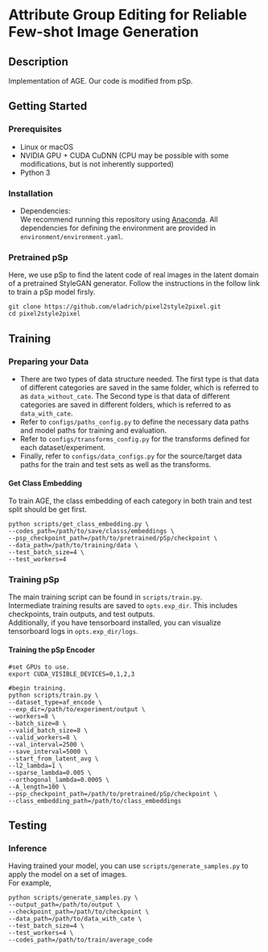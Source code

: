 # Attribute Group Editing for Reliable Few-shot Image Generation

## Description   
Implementation of AGE. Our code is modified from pSp.




## Getting Started
### Prerequisites
- Linux or macOS
- NVIDIA GPU + CUDA CuDNN (CPU may be possible with some modifications, but is not inherently supported)
- Python 3

### Installation
- Dependencies:  
We recommend running this repository using [Anaconda](https://docs.anaconda.com/anaconda/install/). 
All dependencies for defining the environment are provided in `environment/environment.yaml`.


### Pretrained pSp
Here, we use pSp to find the latent code of real images in the latent domain of a pretrained StyleGAN generator. Follow the instructions in the follow link to train a pSp model firsly.
``` 
git clone https://github.com/eladrich/pixel2style2pixel.git
cd pixel2style2pixel
```

## Training
### Preparing your Data
  - There are two types of data structure needed. The first type is that data of different categories are saved in the same folder, which is referred to as `data_without_cate`. The Second type is that data of different categories are saved in different folders, which is referred to as `data_with_cate`.
  - Refer to `configs/paths_config.py` to define the necessary data paths and model paths for training and evaluation. 
  - Refer to `configs/transforms_config.py` for the transforms defined for each dataset/experiment. 
  - Finally, refer to `configs/data_configs.py` for the source/target data paths for the train and test sets
    as well as the transforms.

#### Get Class Embedding
To train AGE, the class embedding of each category in both train and test split should be get first.
```
python scripts/get_class_embedding.py \
--codes_path=/path/to/save/classs/embeddings \
--psp_checkpoint_path=/path/to/pretrained/pSp/checkpoint \
--data_path=/path/to/training/data \
--test_batch_size=4 \
--test_workers=4
```



### Training pSp
The main training script can be found in `scripts/train.py`.   
Intermediate training results are saved to `opts.exp_dir`. This includes checkpoints, train outputs, and test outputs.  
Additionally, if you have tensorboard installed, you can visualize tensorboard logs in `opts.exp_dir/logs`.

#### **Training the pSp Encoder**
```
#set GPUs to use.
export CUDA_VISIBLE_DEVICES=0,1,2,3

#begin training.
python scripts/train.py \
--dataset_type=af_encode \
--exp_dir=/path/to/experiment/output \
--workers=8 \
--batch_size=8 \
--valid_batch_size=8 \
--valid_workers=8 \
--val_interval=2500 \
--save_interval=5000 \
--start_from_latent_avg \
--l2_lambda=1 \
--sparse_lambda=0.005 \
--orthogonal_lambda=0.0005 \
--A_length=100 \
--psp_checkpoint_path=/path/to/pretrained/pSp/checkpoint \
--class_embedding_path=/path/to/class_embeddings 
```


## Testing
### Inference
Having trained your model, you can use `scripts/generate_samples.py` to apply the model on a set of images.   
For example, 
```
python scripts/generate_samples.py \
--output_path=/path/to/output \
--checkpoint_path=/path/to/checkpoint \
--data_path=/path/to/data_with_cate \
--test_batch_size=4 \
--test_workers=4 \
--codes_path=/path/to/train/average_code
```
